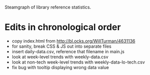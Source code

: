 Steamgraph of library reference statistics.

# Edits in chronological order

- copy index.html from http://bl.ocks.org/WillTurman/4631136
- for sanity, break CSS & JS out into separate files
- insert daily-data.csv, reference that filename in main.js
- look at week-level trends with weekly-data.csv
- look at non-tech week-level trends with weekly-data-lo-tech.csv
- fix bug with tooltip displaying wrong data value
